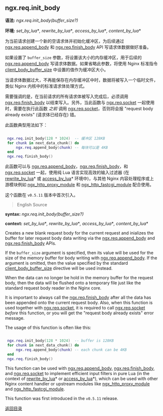ngx.req.init_body
-----------------
**语法:** *ngx.req.init_body(buffer_size?)*

**环境:** *set_by_lua*\**, rewrite_by_lua*\**, access_by_lua*\**, content_by_lua*\*

为当前请求创建一个新的空请求体并初始化缓冲区，为后续通过 [ngx.req.append_body](#ngxreqappend_body) 和 [ngx.req.finish_body](#ngxreqfinish_body) API 写请求体数据做好准备。

如果设置了 `buffer_size` 参数，将设置该大小的内存缓冲区，用于后续的 [ngx.req.append_body](#ngxreqappend_body) 写请求体数据。如果省略此参数，将使用 Nginx 标准指令 [client_body_buffer_size](http://nginx.org/en/docs/http/ngx_http_core_module.html#client_body_buffer_size) 中设置的值作为缓冲区大小。

当请求体数据过大，不再能保存在内存缓冲区中时，数据将被写入一个临时文件，类似 Nginx 内核中的标准请求体处理方式。

需要强调的是，在当前请求的所有请求体被写入完成后，必须调用 [ngx.req.finish_body](#ngxreqfinish_body) 以结束写入。另外，当此函数与 [ngx.req.socket](#ngxreqsocket) 一起使用时，需要在执行此函数 *之前* 调用 [ngx.req.socket](#ngxreqsocket)，否则将会报 "request body already exists" (请求体已经存在) 错。

此函数典型用法如下：

```lua

 ngx.req.init_body(128 * 1024)  -- 缓冲区 128KB
 for chunk in next_data_chunk() do
     ngx.req.append_body(chunk) -- 每块可以是 4KB
 end
 ngx.req.finish_body()
```

此函数可以与 [ngx.req.append_body](#ngxreqappend_body)，[ngx.req.finish_body](#ngxreqfinish_body)，和 [ngx.req.socket](#ngxreqsocket) 一起，使用纯 Lua 语言实现高效的输入过滤器 (在 [rewrite_by_lua](#rewrite_by_lua)* 或 [access_by_lua](#access_by_lua)* 环境中)，与其他 Nginx 内容处理程序或上游模块例如 [ngx_http_proxy_module](http://nginx.org/en/docs/http/ngx_http_proxy_module.html) 和 [ngx_http_fastcgi_module](http://nginx.org/en/docs/http/ngx_http_fastcgi_module.html) 配合使用。
<!--todo content handler 翻译需要统一 -->

这个函数在 `v0.5.11` 版本中首次引入。


> English Source

**syntax:** *ngx.req.init_body(buffer_size?)*

**context:** *set_by_lua*\**, rewrite_by_lua*\**, access_by_lua*\**, content_by_lua*\*

Creates a new blank request body for the current request and inializes the buffer for later request body data writing via the [ngx.req.append_body](#ngxreqappend_body) and [ngx.req.finish_body](#ngxreqfinish_body) APIs.

If the `buffer_size` argument is specified, then its value will be used for the size of the memory buffer for body writing with [ngx.req.append_body](#ngxreqappend_body). If the argument is omitted, then the value specified by the standard [client_body_buffer_size](http://nginx.org/en/docs/http/ngx_http_core_module.html#client_body_buffer_size) directive will be used instead.

When the data can no longer be hold in the memory buffer for the request body, then the data will be flushed onto a temporary file just like the standard request body reader in the Nginx core.

It is important to always call the [ngx.req.finish_body](#ngxreqfinish_body) after all the data has been appended onto the current request body. Also, when this function is used together with [ngx.req.socket](#ngxreqsocket), it is required to call [ngx.req.socket](#ngxreqsocket) *before* this function, or you will get the "request body already exists" error message.

The usage of this function is often like this:

```lua

 ngx.req.init_body(128 * 1024)  -- buffer is 128KB
 for chunk in next_data_chunk() do
     ngx.req.append_body(chunk) -- each chunk can be 4KB
 end
 ngx.req.finish_body()
```

This function can be used with [ngx.req.append_body](#ngxreqappend_body), [ngx.req.finish_body](#ngxreqfinish_body), and [ngx.req.socket](#ngxreqsocket) to implement efficient input filters in pure Lua (in the context of [rewrite_by_lua](#rewrite_by_lua)* or [access_by_lua](#access_by_lua)*), which can be used with other Nginx content handler or upstream modules like [ngx_http_proxy_module](http://nginx.org/en/docs/http/ngx_http_proxy_module.html) and [ngx_http_fastcgi_module](http://nginx.org/en/docs/http/ngx_http_fastcgi_module.html).

This function was first introduced in the `v0.5.11` release.

[返回目录](#nginx-api-for-lua)
